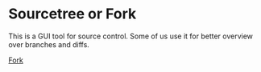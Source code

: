 # Sourcetree or Fork

This is a GUI tool for source control. Some of us use it for better overview over branches and diffs. 

[Fork](https://git-fork.com/)
